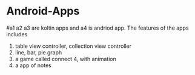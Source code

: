 # Android-Apps

#a1 a2 a3 are koltin apps and a4 is andriod app. 
The features of the apps includes
1. table view controller, collection view controller
2. line, bar, pie graph
3. a game called connect 4, with animation
4. a app of notes 
